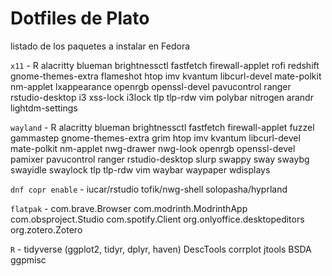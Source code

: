 # Dotfiles de Plato
listado de los paquetes a instalar en Fedora

`x11` - R alacritty blueman brightnessctl fastfetch firewall-applet rofi redshift gnome-themes-extra flameshot htop imv kvantum libcurl-devel mate-polkit nm-applet lxappearance openrgb openssl-devel pavucontrol ranger rstudio-desktop i3 xss-lock i3lock tlp tlp-rdw vim polybar nitrogen arandr lightdm-settings

`wayland` - R alacritty blueman brightnessctl fastfetch firewall-applet fuzzel gammastep gnome-themes-extra grim htop imv kvantum libcurl-devel mate-polkit nm-applet nwg-drawer nwg-look openrgb openssl-devel pamixer pavucontrol ranger rstudio-desktop slurp swappy sway swaybg swayidle swaylock tlp tlp-rdw vim waybar waypaper wdisplays

`dnf copr enable` - iucar/rstudio tofik/nwg-shell solopasha/hyprland 

`flatpak` - com.brave.Browser com.modrinth.ModrinthApp com.obsproject.Studio com.spotify.Client org.onlyoffice.desktopeditors org.zotero.Zotero

`R` - tidyverse (ggplot2, tidyr, dplyr, haven) DescTools corrplot jtools BSDA ggpmisc

